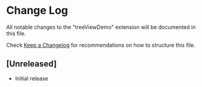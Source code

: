 # Change Log

All notable changes to the "treeViewDemo" extension will be documented in this file.

Check [Keep a Changelog](http://keepachangelog.com/) for recommendations on how to structure this file.

## [Unreleased]

- Initial release
